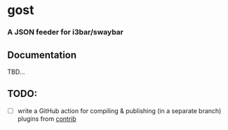# gost

### A JSON feeder for i3bar/swaybar


## Documentation

TBD...


## TODO:

- [ ] write a GitHub action for compiling & publishing (in a separate branch)
      plugins from [contrib](./contrib)
